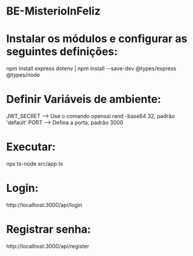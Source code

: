 # BE-MisterioInFeliz

# Instalar os módulos e configurar as seguintes definições:

npm install express dotenv | npm install --save-dev @types/express @types/node

# Definir Variáveis de ambiente:

JWT_SECRET --> Use o comando openssl rand -base64 32, padrão 'default'
PORT --> Defina a porta, padrão 3000

# Executar:

npx ts-node src/app.ts

# Login:

http://localhost:3000/api/login

# Registrar senha:

http://localhost:3000/api/register
